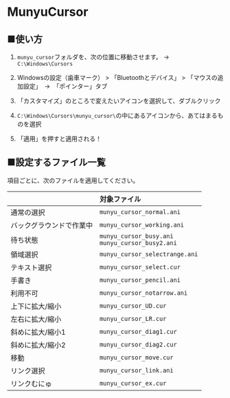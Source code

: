 # MunyuCursor

## ■使い方

1. `munyu_cursor`フォルダを、次の位置に移動させます。 → `C:\Windows\Cursors`

1. Windowsの設定（歯車マーク） > 「Bluetoothとデバイス」 > 「マウスの追加設定」　→　「ポインター」タブ

1. 「カスタマイズ」のところで変えたいアイコンを選択して、ダブルクリック

1. `C:\Windows\Cursors\munyu_cursor\`の中にあるアイコンから、あてはまるものを選択

1. 「適用」を押すと適用される！

## ■設定するファイル一覧

項目ごとに、次のファイルを適用してください。

|                          | 対象ファイル                                    | 
| ------------------------ | :---------------------------------------------- | 
| 通常の選択               | `munyu_cursor_normal.ani`                        | 
| バックグラウンドで作業中 | `munyu_cursor_working.ani`                        | 
| 待ち状態                 | `munyu_cursor_busy.ani`<br>`munyu_cursor_busy2.ani` | 
| 領域選択                 | `munyu_cursor_selectrange.ani`                    | 
| テキスト選択             | `munyu_cursor_select.cur`                         | 
| 手書き                   | `munyu_cursor_pencil.ani`                        | 
| 利用不可                 | `munyu_cursor_notarrow.ani`                       | 
| 上下に拡大/縮小          | `munyu_cursor_UD.cur`                             | 
| 左右に拡大/縮小          | `munyu_cursor_LR.cur`                             | 
| 斜めに拡大/縮小1         | `munyu_cursor_diag1.cur`                          | 
| 斜めに拡大/縮小2         | `munyu_cursor_diag2.cur`                          | 
| 移動                     | `munyu_cursor_move.cur`                           | 
| リンク選択               | `munyu_cursor_link.ani`                           | 
| リンクむにゅ             | `munyu_cursor_ex.cur`                             | 
